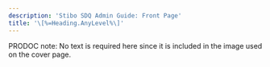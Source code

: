 ```yaml
---
description: 'Stibo SDQ Admin Guide: Front Page'
title: '\[%=Heading.AnyLevel%\]'
---
```


PRODOC note: No text is required here since it is included in the image
used on the cover page.
